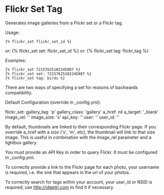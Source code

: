 # Flickr Set Tag

Generates image galleries from a Flickr set or a Flickr tag.

Usage:

    {% flickr_set flickr_set_id %}
or:
    {% flickr_set set: flickr_set_id %}
or:
    {% flickr_set tag: flickr_tag %}

Examples:

    {% flickr_set 72157625102245887 %}
    {% flickr_set set: 72157625102245887 %}
    {% flickr_set tag: birds %}

There are two ways of specifying a set for reasons of backwards compatibility.

Default Configuration (override in _config.yml):

  flickr_set:
    gallery_tag:   'p'
    gallery_class: 'gallery'
    a_href:        nil
    a_target:      '_blank'
    image_rel:     ''
    image_size:    's'
    api_key:       ''
    user:          '' 
    user_id:       ''

By default, thumbnails are linked to their corresponding Flickr page.
If you override a_href with a size ('s', 'm', etc), the thumbnail will
link to that size image. This is useful in combination with the image_rel
parameter and a lightbox gallery.

You must provide an API Key in order to query Flickr. It must be configured in _config.yml.

To correctly provide a link to the Flickr page for each photo, your username is required, i.e. the one that appears in the url of your photos.

To correctly search for tags within your account, your user_id or NSID is required; use http://idgettr.com to find it if necessary.